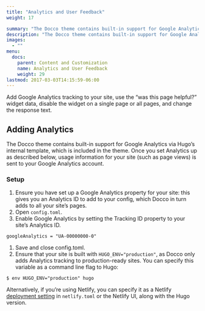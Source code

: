 ```yaml
---
title: "Analytics and User Feedback"
weight: 17

summary: "The Docco theme contains built-in support for Google Analytics via Hugo’s internal template, which is included in the theme. Once you set Analytics up as described below, usage information for your site (such as page views) is sent to your Google Analytics account."
description: "The Docco theme contains built-in support for Google Analytics via Hugo’s internal template, which is included in the theme. Once you set Analytics up as described below, usage information for your site (such as page views) is sent to your Google Analytics account."
images: 
  - ""
menu:
  docs:
    parent: Content and Customization
    name: Analytics and User Feedback
    weight: 29
lastmod: 2017-03-03T14:15:59-06:00
---
```


Add Google Analytics tracking to your site, use the “was this page helpful?” widget data, disable the widget on a single page or all pages, and change the response text.

## Adding Analytics 

The Docco theme contains built-in support for Google Analytics via Hugo’s internal template, which is included in the theme. Once you set Analytics up as described below, usage information for your site (such as page views) is sent to your Google Analytics account.

### Setup 

1. Ensure you have set up a Google Analytics property for your site: this gives you an Analytics ID to add to your config, which Docco in turn adds to all your site’s pages.
1. Open `config.toml`.
1. Enable Google Analytics by setting the Tracking ID property to your site’s Analytics ID.
```
googleAnalytics = "UA-00000000-0"
```
1. Save and close config.toml.
1. Ensure that your site is built with `HUGO_ENV="production"`, as Docco only adds Analytics tracking to production-ready sites. You can specify this variable as a command line flag to Hugo:
```
$ env HUGO_ENV="production" hugo
```
Alternatively, if you’re using Netlify, you can specify it as a Netlify [deployment setting](https://www.netlify.com/docs/continuous-deployment/#build-environment-variables) in `netlify.toml` or the Netlify UI, along with the Hugo version.


